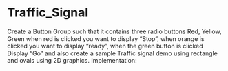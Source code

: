 # Traffic_Signal
Create a  Button Group such that it contains three radio buttons Red, Yellow, Green when red is clicked you want to display “Stop”, when orange is clicked you want to display “ready”, when the green button is clicked Display “Go” and also create a sample Traffic signal demo using rectangle and ovals using 2D graphics.  Implementation:
